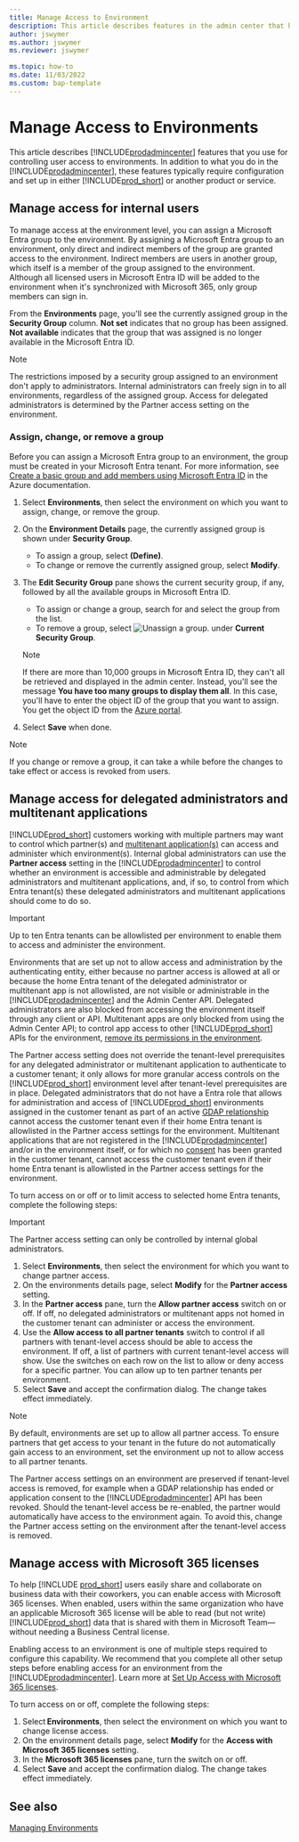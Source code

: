 ```yaml
---
title: Manage Access to Environment
description: This article describes features in the admin center that help controlling user access to environments.
author: jswymer
ms.author: jswymer
ms.reviewer: jswymer

ms.topic: how-to
ms.date: 11/03/2022
ms.custom: bap-template
---
```

# Manage Access to Environments

This article describes [!INCLUDE[prodadmincenter](../developer/includes/prodadmincenter.md)] features that you use for controlling user access to environments. In addition to what you do in the [!INCLUDE[prodadmincenter](../developer/includes/prodadmincenter.md)], these features typically require configuration and set up in either [!INCLUDE[prod_short](../developer/includes/prod_short.md)] or another product or service.

## Manage access for internal users

To manage access at the environment level, you can assign a Microsoft Entra group to the environment. By assigning a Microsoft Entra group to an environment, only direct and indirect members of the group are granted access to the environment. Indirect members are users in another group, which itself is a member of the group assigned to the environment. Although all licensed users in Microsoft Entra ID will be added to the environment when it's synchronized with Microsoft 365, only group members can sign in.

From the **Environments** page, you'll see the currently assigned group in the **Security Group** column. **Not set** indicates that no group has been assigned. **Not available** indicates that the group that was assigned is no longer available in the Microsoft Entra ID.

> [!NOTE]
> The restrictions imposed by a security group assigned to an environment don't apply to administrators. Internal administrators can freely sign in to all environments, regardless of the assigned group. Access for delegated administrators is determined by the Partner access setting on the environment.

### Assign, change, or remove a group

Before you can assign a Microsoft Entra group to an environment, the group must be created in your Microsoft Entra tenant. For more information, see [Create a basic group and add members using Microsoft Entra ID](/azure/active-directory/fundamentals/active-directory-groups-create-azure-portal) in the Azure documentation.

1. Select **Environments**, then select the environment on which you want to assign, change, or remove the group.
2. On the **Environment Details** page, the currently assigned group is shown under **Security Group**.

    - To assign a group, select **(Define)**.
    - To change or remove the currently assigned group, select **Modify**.
3. The **Edit Security Group** pane shows the current security group, if any, followed by all the available groups in Microsoft Entra ID.

   - To assign or change a group, search for and select the group from the list.
   - To remove a group, select ![Unassign a group.](../developer/media/admin/admin-center-delete-group.png) under **Current Security Group**.

    > [!NOTE]
    > If there are more than 10,000 groups in Microsoft Entra ID, they can't all be retrieved and displayed in the admin center. Instead, you'll see the message **You have too many groups to display them all**. In this case, you'll have to enter the object ID of the group that you want to assign. You get the object ID from the [Azure portal](https://portal.azure.com).

4. Select **Save** when done.

> [!NOTE]
> If you change or remove a group, it can take a while before the changes to take effect or access is revoked from users.

## Manage access for delegated administrators and multitenant applications

[!INCLUDE[prod_short](../developer/includes/prod_short.md)] customers working with multiple partners may want to control which partner(s) and [multitenant application(s)](administration-center-api.md#authenticate-using-service-to-service-microsoft-entra-apps-client-credentials-flow) can access and administer which environment(s). Internal global administrators can use the **Partner access** setting in the [!INCLUDE[prodadmincenter](../developer/includes/prodadmincenter.md)] to control whether an environment is accessible and administrable by delegated administrators and multitenant applications, and, if so, to control from which Entra tenant(s) these delegated administrators and multitenant applications should come to do so.

> [!IMPORTANT]
> Up to ten Entra tenants can be allowlisted per environment to enable them to access and administer the environment.

Environments that are set up not to allow access and administration by the authenticating entity, either because no partner access is allowed at all or because the home Entra tenant of the delegated administrator or multitenant app is not allowlisted, are not visible or administrable in the [!INCLUDE[prodadmincenter](../developer/includes/prodadmincenter.md)] and the Admin Center API. Delegated administrators are also blocked from accessing the environment itself through any client or API. Multitenant apps are only blocked from using the Admin Center API; to control app access to other [!INCLUDE[prod_short](../developer/includes/prod_short.md)] APIs for the environment, [remove its permissions in the environment](/dynamics365/business-central/ui-define-granular-permissions).

The Partner access setting does not override the tenant-level prerequisites for any delegated administrator or multitenant application to authenticate to a customer tenant; it only allows for more granular access controls on the [!INCLUDE[prod_short](../developer/includes/prod_short.md)] environment level after tenant-level prerequisites are in place. Delegated administrators that do not have a Entra role that allows for administration and access of [!INCLUDE[prod_short](../developer/includes/prod_short.md)] environments assigned in the customer tenant as part of an active [GDAP relationship](/partner-center/customers/gdap-introduction) cannot access the customer tenant even if their home Entra tenant is allowlisted in the Partner access settings for the environment. Multitenant applications that are not registered in the [!INCLUDE[prodadmincenter](../developer/includes/prodadmincenter.md)] and/or in the environment itself, or for which no [consent](/entra/identity/enterprise-apps/grant-admin-consent) has been granted in the customer tenant, cannot access the customer tenant even if their home Entra tenant is allowlisted in the Partner access settings for the environment.

To turn access on or off or to limit access to selected home Entra tenants, complete the following steps:

> [!IMPORTANT]
> The Partner access setting can only be controlled by internal global administrators.

1. Select **Environments**, then select the environment for which you want to change partner access.
2. On the environments details page, select **Modify** for the **Partner access** setting.
3. In the **Partner access** pane, turn the **Allow partner access** switch on or off. If off, no delegated administrators or multitenant apps not homed in the customer tenant can administer or access the environment.
4. Use the **Allow access to all partner tenants** switch to control if all partners with tenant-level access should be able to access the environment. If off, a list of partners with current tenant-level access will show. Use the switches on each row on the list to allow or deny access for a specific partner. You can allow up to ten partner tenants per environment.
5. Select **Save** and accept the confirmation dialog. The change takes effect immediately.

> [!NOTE]
> By default, environments are set up to allow all partner access. To ensure partners that get access to your tenant in the future do not automatically gain access to an environment, set the environment up not to allow access to all partner tenants.

The Partner access settings on an environment are preserved if tenant-level access is removed, for example when a GDAP relationship has ended or application consent to the [!INCLUDE[prodadmincenter](../developer/includes/prodadmincenter.md)] API has been revoked. Should the tenant-level access be re-enabled, the partner would automatically have access to the environment again. To avoid this, change the Partner access setting on the environment after the tenant-level access is removed.

## Manage access with Microsoft 365 licenses

To help [!INCLUDE [prod_short](../developer/includes/prod_short.md)] users easily share and collaborate on business data with their coworkers, you can enable access with Microsoft 365 licenses. When enabled, users within the same organization who have an applicable Microsoft 365 license will be able to read (but not write) [!INCLUDE[prod_short](../developer/includes/prod_short.md)] data that is shared with them in Microsoft Team&mdash;without needing a Business Central license.

Enabling access to an environment is one of multiple steps required to configure this capability. We recommend that you complete all other setup steps before enabling access for an environment from the [!INCLUDE[prodadmincenter](../developer/includes/prodadmincenter.md)]. Learn more at [Set Up Access with Microsoft 365 licenses](/dynamics365/business-central/admin-access-with-m365-license). 

To turn access on or off, complete the following steps:

1. Select **Environments**, then select the environment on which you want to change license access.
2. On the environment details page, select **Modify** for the **Access with Microsoft 365 licenses** setting. 
3. In the **Microsoft 365 licenses** pane, turn the switch on or off.
4. Select **Save** and accept the confirmation dialog. The change takes effect immediately.

## See also

[Managing Environments](tenant-admin-center-environments.md)  

